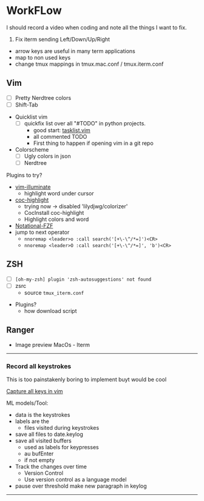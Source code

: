 # WorkFLow

I should record a video when coding and note all the things I want to fix.

1. Fix iterm sending Left/Down/Up/Right
  - arrow keys are useful in many term applications
  - map to non used keys
  - change tmux mappings in tmux.mac.conf / tmux.iterm.conf

## Vim

* [ ] Pretty Nerdtree colors
* [ ] Shift-Tab

* Quicklist vim
  * [ ] quickfix list over all "#TODO" in python projects.
    - good start: [tasklist.vim](https://github.com/vim-scripts/TaskList.vim)
    - all commented TODO
    - First thing to happen if opening vim in a git repo
* Colorscheme
  - [ ] Ugly colors in json
  - [ ] Nerdtree

Plugins to try?
* [vim-illuminate](https://github.com/RRethy/vim-illuminate)
  - highlight word under cursor
* [coc-highlight](https://github.com/neoclide/coc-highlight)
  - trying now -> disabled 'lilydjwg/colorizer'
  - CocInstall coc-highlight
  - Highlight colors and word
* [Notational-FZF](https://github.com/alok/notational-fzf-vim)
* jump to next operator
  - `nnoremap <leader>o :call search('[+\-\^/*=]')<CR>`
  - `nnoremap <leader>O :call search('[+\-\^/*=]', 'b')<CR>`


## ZSH

* [ ] `[oh-my-zsh] plugin 'zsh-autosuggestions' not found`
* [ ] zsrc
  - source `tmux_iterm.conf`

* Plugins?
  - how download script


## Ranger

* Image preview MacOs - Iterm

---------------

### Record all keystrokes

This is too painstakenly boring to implement buyt would be cool

[Capture all keys in vim](http://vim.wikia.com/wiki/Capture_all_keys)

ML models/Tool:
- data is the keystrokes
- labels are the
  - files visited during keystrokes
- save all files to date.keylog
- save all visited buffers
  - used as labels for keypresses
  - au bufEnter
  - if not empty
- Track the changes over time
   - Version Control
   - Use version control as a language model
- pause over threshold make new paragraph in keylog

---------------



